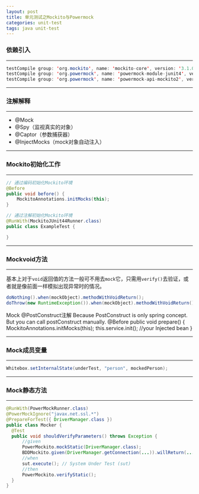```yaml
---
layout: post
title: 单元测试之Mockito与Powermock
categories: unit-test
tags: java unit-test
---
```


### 依赖引入

---

```java
testCompile group: 'org.mockito', name: 'mockito-core', version: '3.1.0'
testCompile group: 'org.powermock', name: 'powermock-module-junit4', version: '2.0.4'
testCompile group: 'org.powermock', name: 'powermock-api-mockito2', version: '2.0.4'
```

---

### 注解解释

---

* @Mock
* @Spy（监视真实的对象）
* @Captor（参数捕获器）
* @InjectMocks（mock对象自动注入）

---

### Mockito初始化工作

---

```java
// 通过编码初始化Mockito环境
@Before
public void before() {
    MockitoAnnotations.initMocks(this);
}

// 通过注解初始化Mockito环境
@RunWith(MockitoJUnit44Runner.class)  
public class ExampleTest {

}
```

---

### Mockvoid方法

---

基本上对于`void`返回值的方法一般可不用去`mock`它，只需用`verify()`去验证，或者就是像前面一样模拟出现异常时的情况。

```java
doNothing().when(mockObject).methodWithVoidReturn();
doThrow(new RuntimeException()).when(mockObject).methodWithVoidReturn();
```

Mock @PostConstruct注解
Because PostConstruct is only spring concept. But you can call postConstruct manually.
@Before
public void prepare() {
    MockitoAnnotations.initMocks(this);
    this.service.init(); //your Injected bean
}

---

### Mock成员变量

---

```java
Whitebox.setInternalState(underTest, "person", mockedPerson);
```

---

### Mock静态方法

---

```java
@RunWith(PowerMockRunner.class)
@PowerMockIgnore("javax.net.ssl.*")
@PrepareForTest({ DriverManager.class })
public class Mocker {
  @Test
  public void shouldVerifyParameters() throws Exception {
      //given
      PowerMockito.mockStatic(DriverManager.class);
      BDDMockito.given(DriverManager.getConnection(...)).willReturn(...);
      //when
      sut.execute(); // System Under Test (sut)
      //then
      PowerMockito.verifyStatic();
  }
}
```
